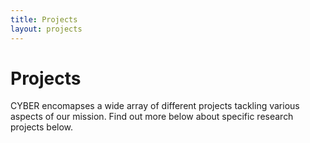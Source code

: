 ```yaml
---
title: Projects
layout: projects
---
```


# Projects

CYBER encomapses a wide array of different projects tackling various aspects of our mission. Find out more below about specific research projects below.
